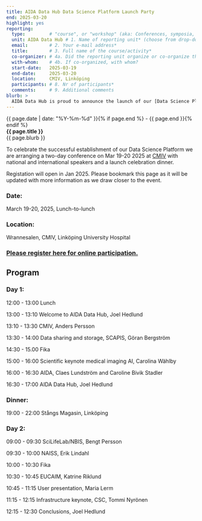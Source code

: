 ```yaml
---
title: AIDA Data Hub Data Science Platform Launch Party
end: 2025-03-20
highlight: yes
reporting:
  type:         # "course", or "workshop" (aka: Conferences, symposia, seminars and workshops)
  unit: AIDA Data Hub # 1. Name of reporting unit* (choose from drop-down menu)
  email:        # 2. Your e-mail address* 	
  title:        # 3. Full name of the course/activity*
  co-organizer: # 4a. Did the reporting unit organize or co-organize the course?* : "The reporting unit was a co-organizer", or "The reporting unit was the main organizer". 	
  with-whom:    # 4b. If co-organized, with whom?
  start-date:   2025-03-19
  end-date:     2025-03-20 	
  location:     CMIV, Linköping
  participants: # 8. Nr of participants*
  comments:     # 9. Additional comments
blurb: >
  AIDA Data Hub is proud to announce the launch of our [Data Science Platform](https://datahub.aida.scilifelab.se/data-science-platform/) which offers a home for your research in Data Driven Precision Health co-located with national and European high-performance compute systems for sensitive data. Our customers include researchers, industry, caregivers and user communities of national significance.
---
```

<span class="small">{{ page.date | date: "%Y-%m-%d" }}{% if page.end %} - {{ page.end }}{% endif %}</span>  
<strong>{{ page.title }}</strong>  
{{ page.blurb }}



To celebrate the successful establishment of our Data Science Platform we are arranging a two-day conference on Mar 19-20 2025 at [CMIV](https://liu.se/en/research/center-for-medical-image-science-and-visualization-cmiv) with national and international speakers and a launch celebration dinner.
  
Registation will open in Jan 2025. Please bookmark this page as it will be updated with more information as we draw closer to the event.

### Date: 
March 19-20, 2025, Lunch-to-lunch

### Location:
Wrannesalen, CMIV, Linköping University Hospital

### [Please register here for online participation.](https://forms.office.com/e/cXmJt5xBb0)

## Program

### Day 1:

12:00 - 13:00   Lunch

13:00 - 13:10		Welcome to AIDA Data Hub, Joel Hedlund

13:10 - 13:30		CMIV, Anders Persson

13:30 - 14:00 		Data sharing and storage, SCAPIS, Göran Bergström

14:30 - 15.00		Fika

15:00 - 16:00		Scientific keynote medical imaging AI, Carolina Wählby

16:00 - 16:30		AIDA, Claes Lundström and Caroline Bivik Stadler

16:30 - 17:00		AIDA Data Hub, Joel Hedlund

### Dinner:

19:00 - 22:00  Stångs Magasin, Linköping  

### Day 2:

09:00 - 09:30		SciLifeLab/NBIS, Bengt Persson

09:30 - 10:00		NAISS, Erik Lindahl

10:00 - 10:30		Fika

10:30 - 10:45   EUCAIM, Katrine Riklund

10:45 - 11:15   User presentation, Maria Lerm

11:15 - 12:15   Infrastructure keynote, CSC, Tommi Nyrönen

12:15 - 12:30   Conclusions, Joel Hedlund
